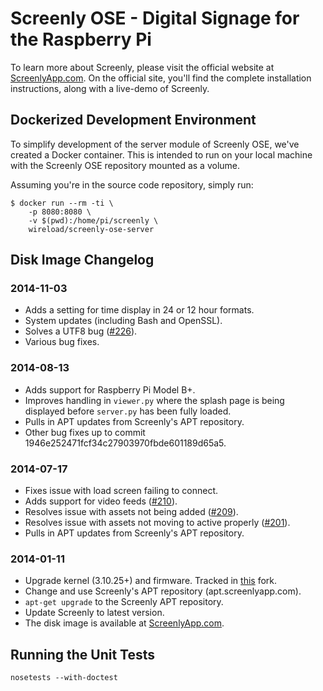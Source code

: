# Screenly OSE - Digital Signage for the Raspberry Pi

To learn more about Screenly, please visit the official website at [ScreenlyApp.com](http://www.screenlyapp.com). On the official site, you'll find the complete installation instructions, along with a live-demo of Screenly.

## Dockerized Development Environment

To simplify development of the server module of Screenly OSE, we've created a Docker container. This is intended to run on your local machine with the Screenly OSE repository mounted as a volume.

Assuming you're in the source code repository, simply run:

    $ docker run --rm -ti \
        -p 8080:8080 \
        -v $(pwd):/home/pi/screenly \
        wireload/screenly-ose-server

## Disk Image Changelog

### 2014-11-03

 * Adds a setting for time display in 24 or 12 hour formats.
 * System updates (including Bash and OpenSSL).
 * Solves a UTF8 bug ([#226](https://github.com/wireload/screenly-ose/issues/226)).
 * Various bug fixes.

### 2014-08-13

 * Adds support for Raspberry Pi Model B+.
 * Improves handling in `viewer.py` where the splash page is being displayed before `server.py` has been fully loaded.
 * Pulls in APT updates from Screenly's APT repository.
 * Other bug fixes up to commit 1946e252471fcf34c27903970fbde601189d65a5.

### 2014-07-17

 * Fixes issue with load screen failing to connect.
 * Adds support for video feeds ([#210](https://github.com/wireload/screenly-ose/issues/210)).
 * Resolves issue with assets not being added ([#209](https://github.com/wireload/screenly-ose/issues/209)).
 * Resolves issue with assets not moving to active properly ([#201](https://github.com/wireload/screenly-ose/issues/201)).
 * Pulls in APT updates from Screenly's APT repository.

### 2014-01-11

 * Upgrade kernel (3.10.25+) and firmware. Tracked in [this](https://github.com/wireload/rpi-firmware) fork.
 * Change and use Screenly's APT repository (apt.screenlyapp.com).
 * `apt-get upgrade` to the Screenly APT repository.
 * Update Screenly to latest version.
 * The disk image is available at [ScreenlyApp.com](http://www.screenlyapp.com).

## Running the Unit Tests

    nosetests --with-doctest

